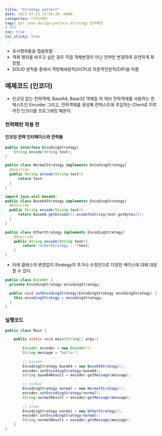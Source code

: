 ```yaml
---
title: "Strategy pattern"
date: 2021-07-23 13:56:28 -0400
categories: 디자인패턴
tags: gof java design-pattern Strategy 전략패턴
# 목차
toc: true  
toc_sticky: true
---
```


* 유사행위들을 캡슐화함.
* 객체 행위를 바꾸고 싶은 경우 직접 객체변경이 아닌 전략만 변경하여 유연하게 확장함.
* SOLID 원칙들 중에서 객방패쇄원칙(OCP)과 의존역전원칙(DIP)을 따름

## 예제코드 (인코더)
- 인코딩 없는 전략객체, Base64, Base32 객체등 의 여러 전략객체를 사용하는 컨텍스트인 Encoder 그리고, 전략객체를 생성해 컨텍스트에 주입하는 Client로 이루어진 인코더를 프로그래밍 해본다.

### 전략패턴 적용 전
#### 인코딩 전략 인터페이스와 전략들
```java
public interface EncodingStrategy{
    String encode(String text);
}
```

```java
public class NormalStrategy implements EncodingStrategy{
  @Override
  public String encode(String text){
      return text;
  }
}
```
```java
import java.util.Base64;
public class Base64Strategy implements EncodingStrategy{
  @Override
  public String encode(String text){
      return Base64.getEncoder().ecodeToString(text.getBytes());
  }
}
```
```java
public class OtherStrategy implements EncodingStrategy{
    @Override
    public String encode(String text){
        return "otherStrategy : "+text;
    }
}
```

- 아래 클래스의 변경없이 Strategy의 추가나 수정만으로 다양한 케이스에 대해 대응할 수 있다.
```java
public class Encoder {
  private EncodingStrategy encodingStrategy;

  public void setEncodingStrategy(EncodingStrategy encodingStrategy) {
    this.encodingStrategy = encodingStrategy;
  }
}
```

### 실행코드
```java
public class Main {

    public static void main(String[] args){
    	
        Encoder encoder = new Encoder();
        String message = "hello~";
    	
    	// base64
        EncodingStrategy base64 = new Base64Strategy();
        encoder.setEncodingStrategy(base64);
        String base64Result = encoder.getMessage(message);

        // normal
        EncodingStrategy normal = new NormalStrategy();
        encoder.setEncodingStrategy(normal);
        String normalResult = encoder.getMessage(message);
        
        // other
        EncodingStrategy normal = new OtherStrategy();
        encoder.setEncodingStrategy(normal);
        String normalResult = encoder.getMessage(message);
    }
}
```

```




